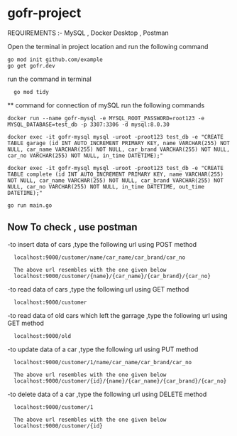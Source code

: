 # gofr-project

REQUIREMENTS :-
MySQL , Docker Desktop , Postman

Open the terminal in project location and run the following command 

    go mod init github.com/example
    go get gofr.dev

  run the command in terminal

      go mod tidy

  ** command for connection of mySQL run the following commands
  
    docker run --name gofr-mysql -e MYSQL_ROOT_PASSWORD=root123 -e MYSQL_DATABASE=test_db -p 3307:3306 -d mysql:8.0.30

    docker exec -it gofr-mysql mysql -uroot -proot123 test_db -e "CREATE TABLE garage (id INT AUTO_INCREMENT PRIMARY KEY, name VARCHAR(255) NOT NULL, car_name VARCHAR(255) NOT NULL, car_brand VARCHAR(255) NOT NULL, car_no VARCHAR(255) NOT NULL, in_time DATETIME);"

    docker exec -it gofr-mysql mysql -uroot -proot123 test_db -e "CREATE TABLE complete (id INT AUTO_INCREMENT PRIMARY KEY, name VARCHAR(255) NOT NULL, car_name VARCHAR(255) NOT NULL, car_brand VARCHAR(255) NOT NULL, car_no VARCHAR(255) NOT NULL, in_time DATETIME, out_time DATETIME);"

    go run main.go 

  ## Now To check , use postman ##

  -to insert data of cars ,type the following url using POST method

      localhost:9000/customer/name/car_name/car_brand/car_no
      
      The above url resembles with the one given below
      localhost:9000/customer/{name}/{car_name}/{car_brand}/{car_no}

  -to read data of cars ,type the following url using GET method

      localhost:9000/customer

  -to read data of old cars which left the garrage ,type the following url using GET method

      localhost:9000/old
    
  -to update data of a car ,type the following url using PUT method

      localhost:9000/customer/1/name/car_name/car_brand/car_no

      The above url resembles with the one given below
      localhost:9000/customer/{id}/{name}/{car_name}/{car_brand}/{car_no}

-to delete data of a car ,type the following url using DELETE method

      localhost:9000/customer/1

      The above url resembles with the one given below
      localhost:9000/customer/{id}

 
